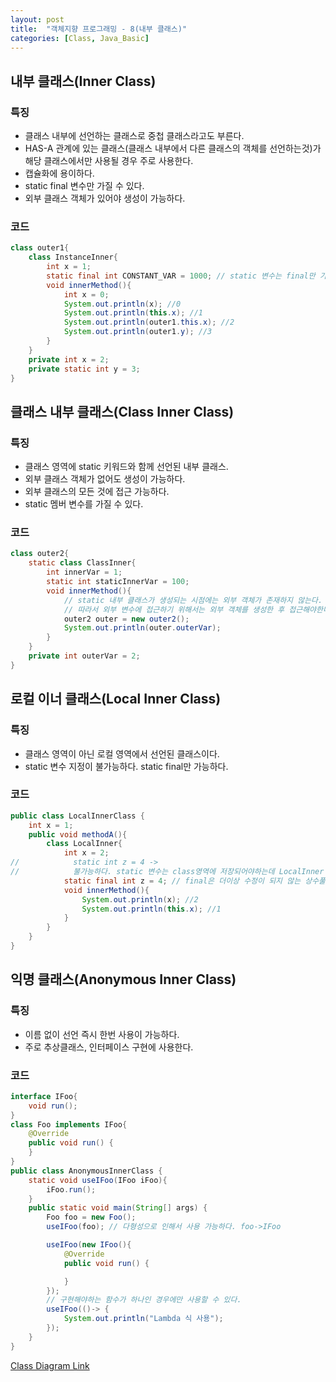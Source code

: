 ```yaml
---
layout: post
title:  "객체지향 프로그래밍 - 8(내부 클래스)"
categories: [Class, Java_Basic]
---
```


## 내부 클래스(Inner Class)
### 특징
- 클래스 내부에 선언하는 클래스로 중첩 클래스라고도 부른다.
- HAS-A 관계에 있는 클래스(클래스 내부에서 다른 클래스의 객체를 선언하는것)가 해당 클래스에서만 사용될 경우 주로 사용한다.
- 캡슐화에 용이하다.
- static final 변수만 가질 수 있다.
- 외부 클래스 객체가 있어야 생성이 가능하다.

### 코드
```java
class outer1{
    class InstanceInner{
        int x = 1;
        static final int CONSTANT_VAR = 1000; // static 변수는 final만 가능하다.
        void innerMethod(){
            int x = 0;
            System.out.println(x); //0
            System.out.println(this.x); //1
            System.out.println(outer1.this.x); //2
            System.out.println(outer1.y); //3
        }
    }
    private int x = 2;
    private static int y = 3;
}
```

## 클래스 내부 클래스(Class Inner Class)
### 특징
- 클래스 영역에 static 키워드와 함께 선언된 내부 클래스.
- 외부 클래스 객체가 없어도 생성이 가능하다.
- 외부 클래스의 모든 것에 접근 가능하다.
- static 멤버 변수를 가질 수 있다.

### 코드
```java
class outer2{
    static class ClassInner{
        int innerVar = 1;
        static int staticInnerVar = 100;
        void innerMethod(){
            // static 내부 클래스가 생성되는 시점에는 외부 객체가 존재하지 않는다.
            // 따라서 외부 변수에 접근하기 위해서는 외부 객체를 생성한 후 접근해야한다.
            outer2 outer = new outer2();
            System.out.println(outer.outerVar);
        }
    }
    private int outerVar = 2;
}
```

## 로컬 이너 클래스(Local Inner Class)
### 특징
- 클래스 영역이 아닌 로컬 영역에서 선언된 클래스이다.
- static 변수 지정이 불가능하다. static final만 가능하다.

### 코드
```java
public class LocalInnerClass {
    int x = 1;
    public void methodA(){
        class LocalInner{
            int x = 2;
//            static int z = 4 ->
//            불가능하다. static 변수는 class영역에 저장되어야하는데 LocalInner 클래스가 스택에 저장되므로 상충된다.
            static final int z = 4; // final은 더이상 수정이 되지 않는 상수풀에 영속적으로 존재하게 되므로 가능하다.
            void innerMethod(){
                System.out.println(x); //2
                System.out.println(this.x); //1
            }
        }
    }
}
```

## 익명 클래스(Anonymous Inner Class)
### 특징
- 이름 없이 선언 즉시 한번 사용이 가능하다.
- 주로 추상클래스, 인터페이스 구현에 사용한다.

### 코드
```java
interface IFoo{
    void run();
}
class Foo implements IFoo{
    @Override
    public void run() {
    }
}
public class AnonymousInnerClass {
    static void useIFoo(IFoo iFoo){
        iFoo.run();
    }
    public static void main(String[] args) {
        Foo foo = new Foo();
        useIFoo(foo); // 다형성으로 인해서 사용 가능하다. foo->IFoo

        useIFoo(new IFoo(){
            @Override
            public void run() {

            }
        });
        // 구현해야하는 함수가 하나인 경우에만 사용할 수 있다.
        useIFoo(()-> {
            System.out.println("Lambda 식 사용");
        });
    }
}
```
[Class Diagram Link](https://github.com/chundh/java-til/tree/master/5_JavaAdvanced/src/com/company/day2/InnerClass)